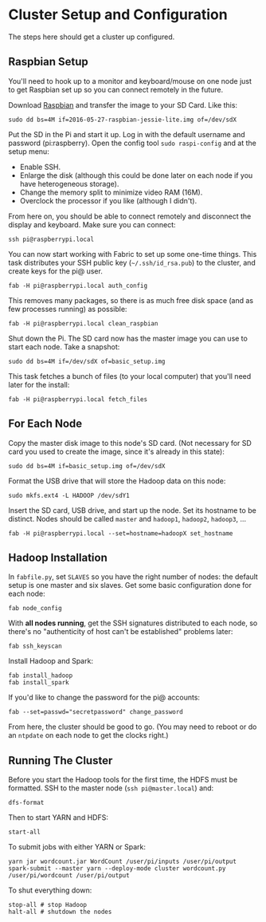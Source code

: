 # Cluster Setup and Configuration

The steps here should get a cluster up configured.

## Raspbian Setup

You'll need to hook up to a monitor and keyboard/mouse on one node just to get Raspbian set up so you can connect remotely in the future.

Download [Raspbian](https://www.raspbian.org/) and transfer the image to your SD Card. Like this:

```
sudo dd bs=4M if=2016-05-27-raspbian-jessie-lite.img of=/dev/sdX
```

Put the SD in the Pi and start it up. Log in with the default username and password (pi:raspberry). Open the config tool ```sudo raspi-config``` and at the setup menu:

* Enable SSH.
* Enlarge the disk (although this could be done later on each node if you have heterogeneous storage).
* Change the memory split to minimize video RAM (16M).
* Overclock the processor if you like (although I didn't).

From here on, you should be able to connect remotely and disconnect the display and keyboard. Make sure you can connect:

```
ssh pi@raspberrypi.local
```

You can now start working with Fabric to set up some one-time things. This task distributes your SSH public key (```~/.ssh/id_rsa.pub```) to the cluster, and create keys for the pi@ user.

```
fab -H pi@raspberrypi.local auth_config
```

This removes many packages, so there is as much free disk space (and as few processes running) as possible:

```
fab -H pi@raspberrypi.local clean_raspbian
```

Shut down the Pi. The SD card now has the master image you can use to start each node. Take a snapshot:

```
sudo dd bs=4M if=/dev/sdX of=basic_setup.img
```

This task fetches a bunch of files (to your local computer) that you'll need later for the install:

```
fab -H pi@raspberrypi.local fetch_files
```

## For Each Node

Copy the master disk image to this node's SD card. (Not necessary for SD card you used to create the image, since it's already in this state):

```
sudo dd bs=4M if=basic_setup.img of=/dev/sdX
```

Format the USB drive that will store the Hadoop data on this node:

```
sudo mkfs.ext4 -L HADOOP /dev/sdY1
```

Insert the SD card, USB drive, and start up the node. Set its hostname to be distinct. Nodes should be called ```master``` and ```hadoop1```, ```hadoop2```, ```hadoop3```, ...

```
fab -H pi@raspberrypi.local --set=hostname=hadoopX set_hostname
```

## Hadoop Installation


In ```fabfile.py```, set ```SLAVES``` so you have the right number of nodes: the default setup is one master and six slaves. Get some basic configuration done for each node:

```
fab node_config
```

With **all nodes running**, get the SSH signatures distributed to each node, so there's no "authenticity of host can't be established" problems later:

```
fab ssh_keyscan
```

Install Hadoop and Spark:

```
fab install_hadoop
fab install_spark
```

If you'd like to change the password for the pi@ accounts:

```
fab --set=passwd="secretpassword" change_password
```

From here, the cluster should be good to go. (You may need to reboot or do an ```ntpdate``` on each node to get the clocks right.)


## Running The Cluster

Before you start the Hadoop tools for the first time, the HDFS must be formatted. SSH to the master node (```ssh pi@master.local```) and:

```
dfs-format
```

Then to start YARN and HDFS:

```
start-all
```

To submit jobs with either YARN or Spark:

```
yarn jar wordcount.jar WordCount /user/pi/inputs /user/pi/output
spark-submit --master yarn --deploy-mode cluster wordcount.py /user/pi/wordcount /user/pi/output
```

To shut everything down:

```
stop-all # stop Hadoop
halt-all # shutdown the nodes
```


